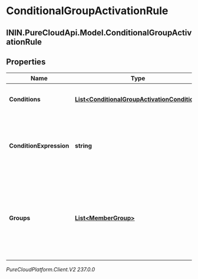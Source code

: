 # ConditionalGroupActivationRule

## ININ.PureCloudApi.Model.ConditionalGroupActivationRule

## Properties

|Name | Type | Description | Notes|
|------------ | ------------- | ------------- | -------------|
| **Conditions** | [**List&lt;ConditionalGroupActivationCondition&gt;**](ConditionalGroupActivationCondition) | The list of conditions used in this rule | [optional] |
| **ConditionExpression** | **string** | A string expression that defines the relationships of conditions in this rule | [optional] |
| **Groups** | [**List&lt;MemberGroup&gt;**](MemberGroup) | The group(s) that this rule activates (if rule evaluates as true) or deactivates (if rule evaluates as false) | [optional] |



_PureCloudPlatform.Client.V2 237.0.0_
